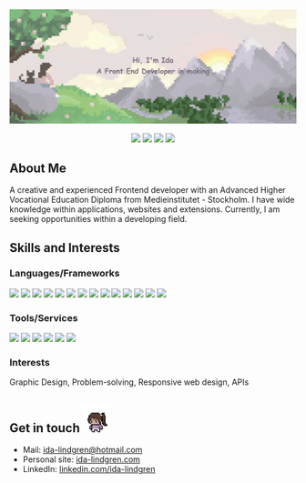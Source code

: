 <img src="https://github.com/IdaLindgrn/IdaLindgrn/blob/main/assets/banner-with-text.gif"/>

<p align="center">
 <img src="https://badges.pufler.dev/visits/idalindgrn/idalindgrn"/>   
 <img src="https://badges.pufler.dev/years/idalindgrn"/> 
 <img src="https://badges.pufler.dev/commits/monthly/idalindgrn" />
 <img src="https://badges.pufler.dev/repos/idalindgrn"/>
</p>



## About Me 


A creative and experienced Frontend developer with an Advanced Higher Vocational Education Diploma from Medieinstitutet - Stockholm. I have wide knowledge within applications, websites and extensions. Currently, I am seeking opportunities within a developing field.


<!-- ## Knowledge -->
## Skills and Interests

### Languages/Frameworks
<img src="https://img.shields.io/badge/-HTML5-E34F26?style=flat-square&logo=html5&logoColor=white"/> <img src="https://img.shields.io/badge/-CSS3-1572B6?style=flat-square&logo=css3"/> <img src="https://img.shields.io/badge/-SASS-CC6699?style=flat-square&logo=html5&logoColor=white"/> <img src="https://img.shields.io/badge/-Tailwind-06B6D4?style=flat-square&logo=html5&logoColor=white"/> <img src="https://img.shields.io/badge/-JavaScript-E79537?style=flat-square&logo=javascript&logoColor=white"/> <img src="https://img.shields.io/badge/-TypeScript-3178C6?style=flat-square&logo=typescript&logoColor=white"/> <img src="https://img.shields.io/badge/-React.js-33C7FF?style=flat-square&logo=react&logoColor=white"/> <img src="https://img.shields.io/badge/-React Native-33C7FF?style=flat-square&logo=react&logoColor=white"/> <img src="https://img.shields.io/badge/-Expo-000000?style=flat-square&logo=Expo&logoColor=white"/>  <img src="https://img.shields.io/badge/-Vue.js-4FC08D?style=flat-square&logo=vue.js&logoColor=white"/> <img src="https://img.shields.io/badge/-Three.js-000000?style=flat-square&logo=three.js&logoColor=white"/> <img src="https://img.shields.io/badge/-Node.js-5FA04E?style=flat-square&logo=node.js&logoColor=white"/> <img src="https://img.shields.io/badge/-C%23-9567cf?style=flat-square&logo=C&logoColor=white"/> <img src="https://img.shields.io/badge/-Python-3776AB?style=flat-square&logo=Python&logoColor=white"/> 

### Tools/Services
<img src="https://img.shields.io/badge/-AWS-232F3E?style=flat-square&logo=amazon-web-services&logoColor=white"/> <img src="https://img.shields.io/badge/-GIT-F05032?style=flat-square&logo=git&logoColor=white"/> <img src="https://img.shields.io/badge/-MySQL-4479A1?style=flat-square&logo=mysql&logoColor=white"/> <img src="https://img.shields.io/badge/-MongoDB-47A248?style=flat-square&logo=mongodb&logoColor=white"/> <img src="https://img.shields.io/badge/-Figma-F24E1E?style=flat-square&logo=figma&logoColor=white"/> <img src="https://img.shields.io/badge/-Blender-E87D0D?style=flat-square&logo=blender&logoColor=white"/> 
### Interests
Graphic Design, Problem-solving, Responsive web design, APIs

<!-- 
<p align="left">
  <img src="https://img.shields.io/badge/-HTML5-E34F26?style=flat-square&logo=html5&logoColor=white"/>
  <img src="https://img.shields.io/badge/-CSS3-1572B6?style=flat-square&logo=css3"/>
  <img src="https://img.shields.io/badge/-Bootstrap-563D7C?style=flat-square&logo=bootstrap"/>
  <img src="https://img.shields.io/badge/-TypeScript-354f76?style=flat-square&logo=typescript"/>
  <img src="https://img.shields.io/badge/-React-377a8a?style=flat-square&logo=react"/>
  <img src="https://img.shields.io/badge/-Vue-428981?style=flat-square&logo=vuedotjs"/>
  <img src="https://img.shields.io/badge/-MongoDB-2f5f26?style=flat-square&logo=mongodb"/>
  <img src="https://img.shields.io/badge/-Nodejs-1b5745?style=flat-square&logo=Node.js"/>
  <img src="https://img.shields.io/badge/-GitHub-black?style=flat-square&logo=github"/>
</p>
-->



## Get in touch <img width="50px" src="https://github.com/IdaLindgrn/IdaLindgrn/blob/main/assets/character.gif"/>

* Mail: ida-lindgren@hotmail.com
* Personal site: [ida-lindgren.com](https://ida-lindgren.netlify.app/)
* LinkedIn: [linkedin.com/ida-lindgren](https://www.linkedin.com/in/ida-lindgren-0b6099207/)


<!--
**IdaLindgrn/IdaLindgrn** is a ✨ _special_ ✨ repository because its `README.md` (this file) appears on your GitHub profile.

Here are some ideas to get you started:

- 🔭 I’m currently working on ...
- 🌱 I’m currently learning ...
- 👯 I’m looking to collaborate on ...
- 🤔 I’m looking for help with ...
- 💬 Ask me about ...
- 📫 How to reach me: ...
- 😄 Pronouns: ...
- ⚡ Fun fact: ...
-->
